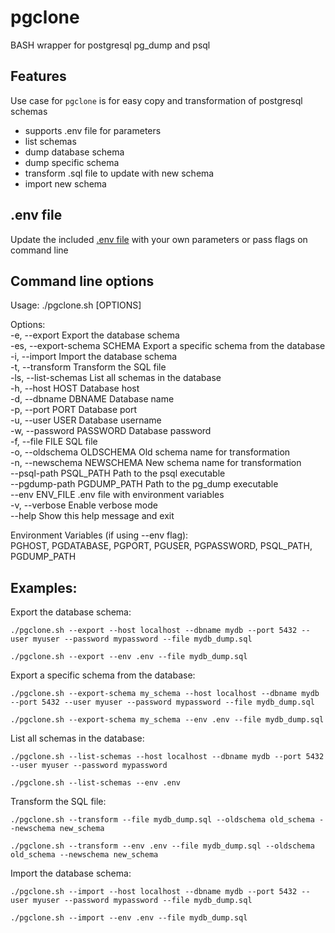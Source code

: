 # pgclone
BASH wrapper for postgresql pg_dump and psql

## Features

Use case for `pgclone` is for easy copy and transformation of postgresql schemas

- supports .env file for parameters
- list schemas
- dump database schema
- dump specific schema
- transform .sql file to update with new schema
- import new schema

## .env file

Update the included [.env file](https://github.com/tonylturner/pgclone/blob/main/.env) with your own parameters or pass flags on command line

## Command line options

Usage: ./pgclone.sh [OPTIONS]

Options:\
  -e, --export                Export the database schema\
  -es, --export-schema SCHEMA Export a specific schema from the database\
  -i, --import                Import the database schema\
  -t, --transform             Transform the SQL file\
  -ls, --list-schemas         List all schemas in the database\
  -h, --host HOST             Database host\
  -d, --dbname DBNAME         Database name\
  -p, --port PORT             Database port\
  -u, --user USER             Database username\
  -w, --password PASSWORD     Database password\
  -f, --file FILE             SQL file\
  -o, --oldschema OLDSCHEMA   Old schema name for transformation\
  -n, --newschema NEWSCHEMA   New schema name for transformation\
      --psql-path PSQL_PATH   Path to the psql executable\
      --pgdump-path PGDUMP_PATH Path to the pg_dump executable\
      --env ENV_FILE          .env file with environment variables\
  -v, --verbose               Enable verbose mode\
  --help                      Show this help message and exit

Environment Variables (if using --env flag):\
  PGHOST, PGDATABASE, PGPORT, PGUSER, PGPASSWORD, PSQL_PATH, PGDUMP_PATH

## Examples:
  Export the database schema:

    ./pgclone.sh --export --host localhost --dbname mydb --port 5432 --user myuser --password mypassword --file mydb_dump.sql
    
    ./pgclone.sh --export --env .env --file mydb_dump.sql

  Export a specific schema from the database:

    ./pgclone.sh --export-schema my_schema --host localhost --dbname mydb --port 5432 --user myuser --password mypassword --file mydb_dump.sql

    ./pgclone.sh --export-schema my_schema --env .env --file mydb_dump.sql

  List all schemas in the database:

    ./pgclone.sh --list-schemas --host localhost --dbname mydb --port 5432 --user myuser --password mypassword

    ./pgclone.sh --list-schemas --env .env

  Transform the SQL file:

    ./pgclone.sh --transform --file mydb_dump.sql --oldschema old_schema --newschema new_schema

    ./pgclone.sh --transform --env .env --file mydb_dump.sql --oldschema old_schema --newschema new_schema

  Import the database schema:

    ./pgclone.sh --import --host localhost --dbname mydb --port 5432 --user myuser --password mypassword --file mydb_dump.sql

    ./pgclone.sh --import --env .env --file mydb_dump.sql
